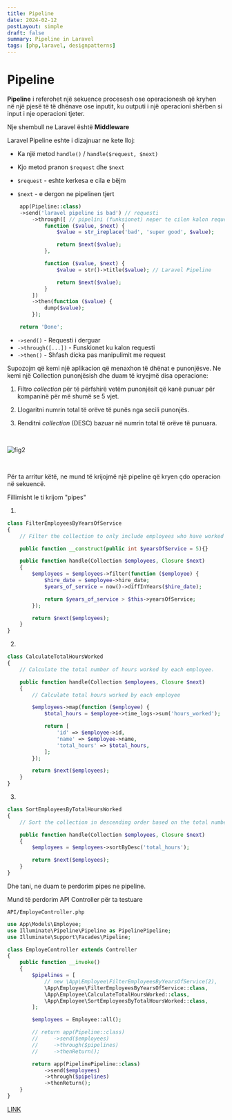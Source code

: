```yaml
---
title: Pipeline
date: 2024-02-12
postLayout: simple
draft: false
summary: Pipeline in Laravel
tags: [php,laravel, designpatterns]
---
```


# Pipeline

**Pipeline** i referohet një sekuence procesesh ose operacionesh që kryhen në një pjesë të të dhënave ose inputit, ku outputi i një operacioni shërben si input i nje operacioni tjeter.

Nje shembull ne Laravel është **Middleware**

Laravel Pipeline eshte i dizajnuar ne kete lloj:

- Ka një metod `handle()` / `handle($request, $next)`

- Kjo metod pranon `$request` dhe `$next`
- `$request` - eshte kerkesa e cila e bëjm
- `$next` - e dergon ne pipelinen tjert

```php
    app(Pipeline::class)
    ->send('laravel pipeline is bad') // requesti
        ->through([ // pipelini (funksionet) neper te cilen kalon requesti
            function ($value, $next) {
                $value = str_ireplace('bad', 'super good', $value);

                return $next($value);
            },

            function ($value, $next) {
                $value = str()->title($value); // Laravel Pipeline

                return $next($value);
            }
        ])
        ->then(function ($value) {
            dump($value);
        });

    return 'Done';

```

- `->send()` - Requesti i derguar
- `->through([...])` - Funskionet ku kalon requesti
- `->then()` - Shfash dicka pas manipulimit me request

Supozojm që kemi një aplikacion që menaxhon të dhënat e punonjësve. Ne kemi një Collection punonjësish dhe duam të kryejmë disa operacione:

1. Filtro _collection_ për të përfshirë vetëm punonjësit që kanë punuar për kompaninë për më shumë se 5 vjet.

2. Llogaritni numrin total të orëve të punës nga secili punonjës.

3. Renditni _collection_ (DESC) bazuar në numrin total të orëve të punuara.

<br />

![fig2](https://user-images.githubusercontent.com/50520333/228684638-5089acb9-1170-441d-84ed-f8e2bff4bd12.png)

<br />

Për ta arritur këtë, ne mund të krijojmë një pipeline që kryen çdo operacion në sekuencë.

Fillimisht le ti krijom "pipes"

1.

```php
class FilterEmployeesByYearsOfService
{
    // Filter the collection to only include employees who have worked for the company for more than 5 years.

    public function __construct(public int $yearsOfService = 5){}

    public function handle(Collection $employees, Closure $next)
    {
        $employees = $employees->filter(function ($employee) {
            $hire_date = $employee->hire_date;
            $years_of_service = now()->diffInYears($hire_date);

            return $years_of_service > $this->yearsOfService;
        });

        return $next($employees);
    }
}
```

2.

```php
class CalculateTotalHoursWorked
{
    // Calculate the total number of hours worked by each employee.

    public function handle(Collection $employees, Closure $next)
    {
        // Calculate total hours worked by each employee

        $employees->map(function ($employee) {
            $total_hours = $employee->time_logs->sum('hours_worked');

            return [
                'id' => $employee->id,
                'name' => $employee->name,
                'total_hours' => $total_hours,
            ];
        });

        return $next($employees);
    }
}
```

3.

```php
class SortEmployeesByTotalHoursWorked
{
    // Sort the collection in descending order based on the total number of hours worked.

    public function handle(Collection $employees, Closure $next)
    {
        $employees = $employees->sortByDesc('total_hours');

        return $next($employees);
    }
}
```

Dhe tani, ne duam te perdorim pipes ne pipeline.

Mund të perdorim API Controller për ta testuare

`API/EmployeController.php`

```php
use App\Models\Employee;
use Illuminate\Pipeline\Pipeline as PipelinePipeline;
use Illuminate\Support\Facades\Pipeline;

class EmployeController extends Controller
{
    public function __invoke()
    {
        $pipelines = [
            // new \App\Employee\FilterEmployeesByYearsOfService(2),
            \App\Employee\FilterEmployeesByYearsOfService::class,
            \App\Employee\CalculateTotalHoursWorked::class,
            \App\Employee\SortEmployeesByTotalHoursWorked::class,
        ];

        $employees = Employee::all();

        // return app(Pipeline::class)
        //     ->send($employees)
        //     ->through($pipelines)
        //     ->thenReturn();

        return app(PipelinePipeline::class)
            ->send($employees)
            ->through($pipelines)
            ->thenReturn();
    }
}
```

[LINK](https://github.com/AlpetGexha/Code-Leason/tree/main/Laravel/pipeline)
